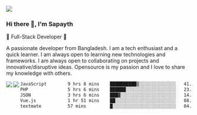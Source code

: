 <!-- **sapayth/sapayth** is a ✨ _special_ ✨ repository because its `README.md` (this file) appears on your GitHub profile.

Here are some ideas to get you started:

- 🔭 I’m currently working on ...
- 🌱 I’m currently learning ...
- 👯 I’m looking to collaborate on ...
- 🤔 I’m looking for help with ...
- 💬 Ask me about ...
- 📫 How to reach me: ...
- 😄 Pronouns: ...
- ⚡ Fun fact: ...
-->
![](https://user-images.githubusercontent.com/74038190/226190894-18e959ba-d458-4a94-ac44-790190f2a947.gif)
### Hi there 👋, I'm Sapayth

🚀 Full-Stack Developer 🚀

A passionate developer from Bangladesh. I am a tech enthusiast and a quick learner. I am always open to learning new technologies and frameworks. I am always open to collaborating on projects and innovative/disruptive ideas. Opensource is my passion and I love to share my knowledge with others.

<div>
<a href="https://github.com/sapayth/github-readme-stats">
  <img align="left" src="https://github-readme-stats.vercel.app/api?username=sapayth&show_icons=true&count_private=true" />
</a>
<a href="https://github.com/sapayth/github-readme-stats">
  <img align="left" src="https://github-readme-stats.vercel.app/api/top-langs/?username=sapayth" />
</a>
</div>
<!--START_SECTION:waka-->

```txt
JavaScript        9 hrs 8 mins    ██████████▒░░░░░░░░░░░░░░   41.83 %
PHP               5 hrs 6 mins    ██████░░░░░░░░░░░░░░░░░░░   23.38 %
JSON              3 hrs 6 mins    ███▓░░░░░░░░░░░░░░░░░░░░░   14.21 %
Vue.js            1 hr 51 mins    ██░░░░░░░░░░░░░░░░░░░░░░░   08.52 %
textmate          57 mins         █░░░░░░░░░░░░░░░░░░░░░░░░   04.38 %
```

<!--END_SECTION:waka-->
